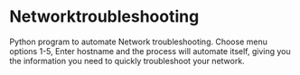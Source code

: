 # Networktroubleshooting
Python program to automate Network troubleshooting. Choose menu options 1-5, Enter hostname and the process will automate itself, giving you the information you need to quickly troubleshoot your network.
